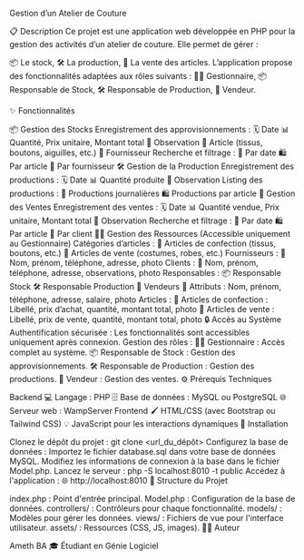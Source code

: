 Gestion d’un Atelier de Couture

📋 Description
Ce projet est une application web développée en PHP pour la gestion des activités d’un atelier de couture. Elle permet de gérer :

📦 Le stock,
🛠️ La production,
🛒 La vente des articles.
L’application propose des fonctionnalités adaptées aux rôles suivants :
👩‍💼 Gestionnaire,
📦 Responsable de Stock,
🛠️ Responsable de Production,
💼 Vendeur.

✨ Fonctionnalités

📦 Gestion des Stocks
Enregistrement des approvisionnements :
🗓️ Date
📊 Quantité, Prix unitaire, Montant total
📝 Observation
📌 Article (tissus, boutons, aiguilles, etc.)
🚚 Fournisseur
Recherche et filtrage :
📅 Par date
🛍️ Par article
🚚 Par fournisseur
🛠️ Gestion de la Production
Enregistrement des productions :
🗓️ Date
📊 Quantité produite
📝 Observation
Listing des productions :
📅 Productions journalières
🛍️ Productions par article
🛒 Gestion des Ventes
Enregistrement des ventes :
🗓️ Date
📊 Quantité vendue, Prix unitaire, Montant total
📝 Observation
Recherche et filtrage :
📅 Par date
🛍️ Par article
👤 Par client
👩‍💼 Gestion des Ressources (Accessible uniquement au Gestionnaire)
Catégories d’articles :
🧵 Articles de confection (tissus, boutons, etc.)
👗 Articles de vente (costumes, robes, etc.)
Fournisseurs :
👤 Nom, prénom, téléphone, adresse, photo
Clients :
👤 Nom, prénom, téléphone, adresse, observations, photo
Responsables :
📦 Responsable Stock
🛠️ Responsable Production
🛒 Vendeurs
📝 Attributs : Nom, prénom, téléphone, adresse, salaire, photo
Articles :
🧵 Articles de confection : Libellé, prix d’achat, quantité, montant total, photo
👗 Articles de vente : Libellé, prix de vente, quantité, montant total, photo
🔒 Accès au Système
Authentification sécurisée :
Les fonctionnalités sont accessibles uniquement après connexion.
Gestion des rôles :
👩‍💼 Gestionnaire : Accès complet au système.
📦 Responsable de Stock : Gestion des approvisionnements.
🛠️ Responsable de Production : Gestion des productions.
🛒 Vendeur : Gestion des ventes.
⚙️ Prérequis Techniques

Backend
💻 Langage : PHP
🗄️ Base de données : MySQL ou PostgreSQL
🌐 Serveur web : WampServer
Frontend
🖌️ HTML/CSS (avec Bootstrap ou Tailwind CSS)
💡 JavaScript pour les interactions dynamiques
🚀 Installation

Clonez le dépôt du projet :
git clone <url_du_dépôt>
Configurez la base de données :
Importez le fichier database.sql dans votre base de données MySQL.
Modifiez les informations de connexion à la base dans le fichier Model.php.
Lancez le serveur :
php -S localhost:8010 -t public
Accédez à l'application :
🌐 http://localhost:8010
📂 Structure du Projet

index.php : Point d'entrée principal.
Model.php : Configuration de la base de données.
controllers/ : Contrôleurs pour chaque fonctionnalité.
models/ : Modèles pour gérer les données.
views/ : Fichiers de vue pour l'interface utilisateur.
assets/ : Ressources (CSS, JS, images).
👨‍💻 Auteur

Ameth BA
🎓 Étudiant en Génie Logiciel